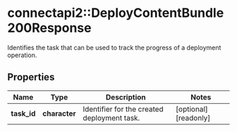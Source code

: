 # connectapi2::DeployContentBundle200Response

Identifies the task that can be used to track the progress of a deployment operation.

## Properties
Name | Type | Description | Notes
------------ | ------------- | ------------- | -------------
**task_id** | **character** | Identifier for the created deployment task. | [optional] [readonly] 


